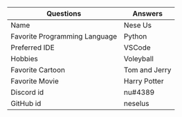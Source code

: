 | Questions | Answers |
| ----------|---------|
| Name | Nese Us |
| Favorite Programming Language | Python |
| Preferred IDE | VSCode |
| Hobbies | Voleyball |
| Favorite Cartoon | Tom and Jerry |
| Favorite Movie | Harry Potter |
| Discord id | nu#4389 |
| GitHub id | neselus |
